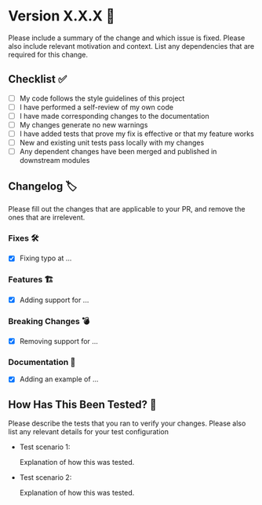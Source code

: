 # Version X.X.X :beaver:

<!-- Edit the version -->

Please include a summary of the change and which issue is fixed. Please also include relevant motivation and context. List any dependencies that are required for this change.

## Checklist :white_check_mark:

- [ ] My code follows the style guidelines of this project
- [ ] I have performed a self-review of my own code
- [ ] I have made corresponding changes to the documentation
- [ ] My changes generate no new warnings
- [ ] I have added tests that prove my fix is effective or that my feature works
- [ ] New and existing unit tests pass locally with my changes
- [ ] Any dependent changes have been merged and published in downstream modules

## Changelog :label:

Please fill out the changes that are applicable to your PR, and remove the ones that are irrelevent.

### Fixes :hammer_and_wrench:

- [x] Fixing typo at ...

### Features :building_construction:

- [x] Adding support for ...

### Breaking Changes :bomb:

- [x] Removing support for ...

### Documentation :page_facing_up:

- [x] Adding an example of ...

## How Has This Been Tested? :test_tube:

Please describe the tests that you ran to verify your changes. Please also list any relevant details for your test configuration

- Test scenario 1:

  Explanation of how this was tested.

- Test scenario 2:

  Explanation of how this was tested.
